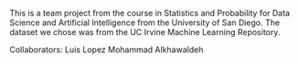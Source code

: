 This is a team project from the course in Statistics and Probability for Data Science and Artificial Intelligence from the University of San Diego. The dataset we chose was from the UC Irvine Machine Learning Repository.

Collaborators:
Luis Lopez
Mohammad Alkhawaldeh
